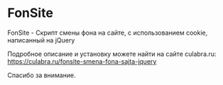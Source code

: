 # FonSite
FonSite - Скрипт смены фона на сайте, с использованием cookie, написанный на jQuery

Подробное описание и установку можете найти на сайте culabra.ru:
https://culabra.ru/fonsite-smena-fona-sajta-jquery

Спасибо за внимание.
